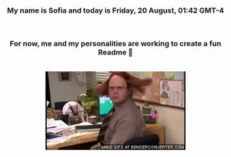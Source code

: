 


<div align="center">
<h3 >My name is Sofia and today is Friday, 20 August, 01:42 GMT-4</h3><br>
<h3 >For now, me and my personalities are working to create a fun Readme 👋
</h3><br>
<img src='img/dwight.gif' alt='working...'/>
</div>
